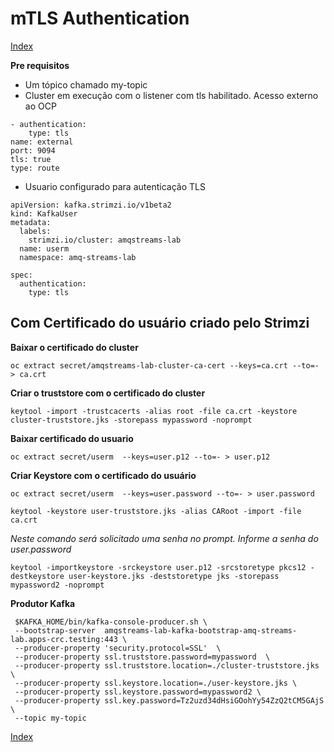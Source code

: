 

# mTLS Authentication


[Index](./index.md)

**Pre requisitos**

- Um tópico chamado my-topic
- Cluster em execução com o listener com tls habilitado. Acesso externo ao OCP
```
- authentication:
    type: tls
name: external
port: 9094
tls: true
type: route
```

- Usuario configurado para autenticação TLS

```
apiVersion: kafka.strimzi.io/v1beta2
kind: KafkaUser
metadata:    
  labels:
    strimzi.io/cluster: amqstreams-lab
  name: userm
  namespace: amq-streams-lab

spec:
  authentication:
    type: tls
```

## Com Certificado do usuário criado pelo Strimzi

**Baixar o certificado do cluster**


```
oc extract secret/amqstreams-lab-cluster-ca-cert --keys=ca.crt --to=- > ca.crt
```

**Criar o truststore com o certificado do cluster**

```
keytool -import -trustcacerts -alias root -file ca.crt -keystore cluster-truststore.jks -storepass mypassword -noprompt
```

**Baixar certificado do usuario**
```
oc extract secret/userm  --keys=user.p12 --to=- > user.p12
```

**Criar Keystore com o certificado do usuário**
```
oc extract secret/userm  --keys=user.password --to=- > user.password
```

```
keytool -keystore user-truststore.jks -alias CARoot -import -file ca.crt
```

*Neste comando será solicitado uma senha no prompt. Informe a senha do user.password*

```
keytool -importkeystore -srckeystore user.p12 -srcstoretype pkcs12 -destkeystore user-keystore.jks -deststoretype jks -storepass mypassword2 -noprompt
```

**Produtor Kafka**
```
 $KAFKA_HOME/bin/kafka-console-producer.sh \
 --bootstrap-server  amqstreams-lab-kafka-bootstrap-amq-streams-lab.apps-crc.testing:443 \
 --producer-property 'security.protocol=SSL'  \
 --producer-property ssl.truststore.password=mypassword  \
 --producer-property ssl.truststore.location=./cluster-truststore.jks \
 --producer-property ssl.keystore.location=./user-keystore.jks \
 --producer-property ssl.keystore.password=mypassword2 \
 --producer-property ssl.key.password=Tz2uzd34dHsiGOohYy54ZzQ2tCM5GAjS \
 --topic my-topic
 ```


 [Index](./index.md)
